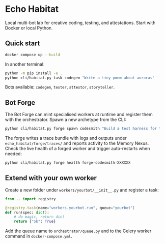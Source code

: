 # Echo Habitat

Local multi-bot lab for creative coding, testing, and attestations. Start with Docker or local Python.

## Quick start
```bash
docker compose up --build
```

In another terminal:
```bash
python -m pip install -e .
python cli/habitat.py task codegen "Write a tiny poem about auroras"
```

Bots available: `codegen`, `tester`, `attestor`, `storyteller`.

## Bot Forge

The Bot Forge can mint specialised workers at runtime and register them with the
orchestrator. Spawn a new archetype from the CLI:

```bash
python cli/habitat.py forge spawn codesmith "Build a test harness for the new API"
```

The forge writes a trace bundle with logs and outputs under
`echo_habitat/forge/traces/` and reports activity to the Memory Nexus. Check the
live health of a forged worker and trigger auto-restarts when needed:

```bash
python cli/habitat.py forge health forge-codesmith-XXXXXX
```

## Extend with your own worker
Create a new folder under `workers/yourbot/__init__.py` and register a task:
```python
from .. import registry

@registry.task(name="workers.yourbot.run", queue="yourbot")
def run(spec: dict):
    # do magic, return dict
    return {"ok": True}
```

Add the queue name to `orchestrator/queue.py` and to the Celery worker command in `docker-compose.yml`.
